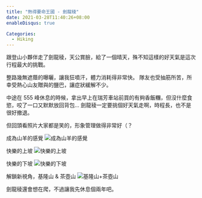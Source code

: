 ```yaml
---
title: "熱得要命王國 - 劍龍稜"
date: 2021-03-28T11:40:26+08:00
enableDisqus: true

Categories:
  - Hiking
---
```


跟登山小夥伴走了劍龍稜，天公賞臉，給了一個晴天，殊不知這樣的好天氣是這次行程最大的挑戰。

整路幾無遮蔭的曝曬，讓我狂噴汗，體力消耗得非常快。
隊友也受抽筋所苦，所幸受熱心山友贈與的鹽巴，讓症狀緩解不少。

中途在 555 峰休息的時候，拿出早上在瑞芳車站前買的有夠香飯糰，但沒什麼食慾，咬了一口又默默放回背包...
劍龍稜一定要挑個好天氣走啊，時程長，也不是很好撤退。

但回頭看照片大家都是笑的，形象管理做得非常好（？


成為山羊的感覺
![成為山羊的感覺](https://i.imgur.com/cn8exsA.jpg)

快樂的上坡
![快樂的上坡](https://i.imgur.com/bkOJpYG.jpg)

快樂的下坡
![快樂的下坡](https://i.imgur.com/Moytzg8.jpg)

解鎖新視角，基隆山 & 茶壺山
![基隆山+茶壺山](https://i.imgur.com/0eXcTcs.jpg)


劍龍稜還會想在爬，不過讓我先休息個兩年吧。
